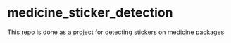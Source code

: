# medicine_sticker_detection
 This repo is done as a project for detecting stickers on medicine packages

